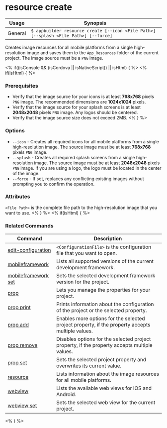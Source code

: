 resource create
==========

Usage | Synopsis
------|-------
General | `$ appbuilder resource create [--icon <File Path>] [--splash <File Path>] [--force]`

Creates image resources for all mobile platforms from a single high-resolution image and saves them to the `App_Resources` folder of the current project. The image source must be a `PNG` image.

<% if((isConsole && (isCordova || isNativeScript)) || isHtml) { %>
<% if(isHtml) { %> 
### Prerequisites

* Verify that the image source for your icons is at least **768x768** pixels `PNG` image. The recommended dimensions are **1024x1024** pixels.
* Verify that the image source for your splash screens is at least **2048x2048** pixels `PNG` image. Any logos should be centered.
* Verify that the image source size does not exceed 2MB.
<% } %>

### Options
* `--icon` - Creates all required icons for all mobile platforms from a single high-resolution image. The source image must be at least **768x768** pixels `PNG` image.
* `--splash` - Creates all required splash screens from a single high-resolution image. The source image must be at least **2048x2048** pixels `PNG` image. If you are using a logo, the logo must be located in the center of the image.
* `--force` - If set, replaces any conflicting existing images without prompting you to confirm the operation.

### Attributes
`<File Path>` is the complete file path to the high-resolution image that you want to use.
<% } %>
<% if(isHtml) { %> 

### Related Commands

Command | Description
----------|----------
[edit-configuration](edit-configuration.html) | `<ConfigurationFile>` is the configuration file that you want to open.
[mobileframework](mobileframework.html) | Lists all supported versions of the current development framework.
[mobileframework set](mobileframework-set.html) | Sets the selected development framework version for the project.
[prop](prop.html) | Lets you manage the properties for your project.
[prop print](prop-print.html) | Prints information about the configuration of the project or the selected property.
[prop add](prop-add.html) | Enables more options for the selected project property, if the property accepts multiple values.
[prop remove](prop-remove.html) | Disables options for the selected project property, if the property accepts multiple values.
[prop set](prop-set.html) | Sets the selected project property and overwrites its current value.
[resource](resource.html) | Lists information about the image resources for all mobile platforms.
[webview](webview.html) | Lists the available web views for iOS and Android.
[webview set](webview-set.html) | Sets the selected web view for the current project.
<% } %>
